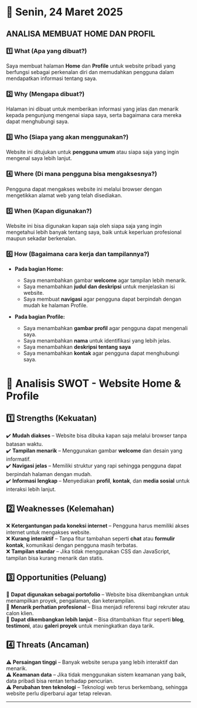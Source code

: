 # 📅 Senin, 24 Maret 2025  

## **ANALISA MEMBUAT HOME DAN PROFIL**  

### **1️⃣ What (Apa yang dibuat?)**  
Saya membuat halaman **Home** dan **Profile** untuk website pribadi yang berfungsi sebagai perkenalan diri dan memudahkan pengguna dalam mendapatkan informasi tentang saya.  

### **2️⃣ Why (Mengapa dibuat?)**  
Halaman ini dibuat untuk memberikan informasi yang jelas dan menarik kepada pengunjung mengenai siapa saya, serta bagaimana cara mereka dapat menghubungi saya.

### **3️⃣ Who (Siapa yang akan menggunakan?)**  
Website ini ditujukan untuk **pengguna umum** atau siapa saja yang ingin mengenal saya lebih lanjut.  

### **4️⃣ Where (Di mana pengguna bisa mengaksesnya?)**  
Pengguna dapat mengakses website ini melalui browser dengan mengetikkan alamat web yang telah disediakan.  

### **5️⃣ When (Kapan digunakan?)**  
Website ini bisa digunakan kapan saja oleh siapa saja yang ingin mengetahui lebih banyak tentang saya, baik untuk keperluan profesional maupun sekadar berkenalan.  

### **6️⃣ How (Bagaimana cara kerja dan tampilannya?)**  
- **Pada bagian Home:**  
  - Saya menambahkan gambar **welcome** agar tampilan lebih menarik.  
  - Saya menambahkan **judul dan deskripsi** untuk menjelaskan isi website.  
  - Saya membuat **navigasi** agar pengguna dapat berpindah dengan mudah ke halaman Profile.  

- **Pada bagian Profile:**  
  - Saya menambahkan **gambar profil** agar pengguna dapat mengenali saya.  
  - Saya menambahkan **nama** untuk identifikasi yang lebih jelas.  
  - Saya menambahkan **deskripsi tentang saya**
  - Saya menambahkan **kontak** agar pengguna dapat menghubungi saya.



# 📌 Analisis SWOT - Website Home & Profile  

## 1️⃣ Strengths (Kekuatan)  
✔️ **Mudah diakses** – Website bisa dibuka kapan saja melalui browser tanpa batasan waktu.  
✔️ **Tampilan menarik** – Menggunakan gambar **welcome** dan desain yang informatif.  
✔️ **Navigasi jelas** – Memiliki struktur yang rapi sehingga pengguna dapat berpindah halaman dengan mudah.  
✔️ **Informasi lengkap** – Menyediakan **profil**, **kontak**, dan **media sosial** untuk interaksi lebih lanjut.  

## 2️⃣ Weaknesses (Kelemahan)  
❌ **Ketergantungan pada koneksi internet** – Pengguna harus memiliki akses internet untuk mengakses website.  
❌ **Kurang interaktif** – Tanpa fitur tambahan seperti **chat** atau **formulir kontak**, komunikasi dengan pengguna masih terbatas.  
❌ **Tampilan standar** – Jika tidak menggunakan CSS dan JavaScript, tampilan bisa kurang menarik dan statis.  

## 3️⃣ Opportunities (Peluang)  
🔹 **Dapat digunakan sebagai portofolio** – Website bisa dikembangkan untuk menampilkan proyek, pengalaman, dan keterampilan.  
🔹 **Menarik perhatian profesional** – Bisa menjadi referensi bagi rekruter atau calon klien.  
🔹 **Dapat dikembangkan lebih lanjut** – Bisa ditambahkan fitur seperti **blog**, **testimoni**, atau **galeri proyek** untuk meningkatkan daya tarik.  

## 4️⃣ Threats (Ancaman)  
⚠️ **Persaingan tinggi** – Banyak website serupa yang lebih interaktif dan menarik.  
⚠️ **Keamanan data** – Jika tidak menggunakan sistem keamanan yang baik, data pribadi bisa rentan terhadap pencurian.  
⚠️ **Perubahan tren teknologi** – Teknologi web terus berkembang, sehingga website perlu diperbarui agar tetap relevan.  

---